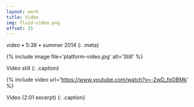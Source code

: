 ```yaml
---
layout: work
title: Video
img: fluid-video.png
offset: 25
---
```


video • 5:38 • summer 2014
{: .meta}

{% include image file='platform-video.jpg' alt='Still' %}

Video still
{: .caption}

{% include video url='https://www.youtube.com/watch?v=-2wD_fqOBMk' %}

Video (2:01 excerpt)
{: .caption}